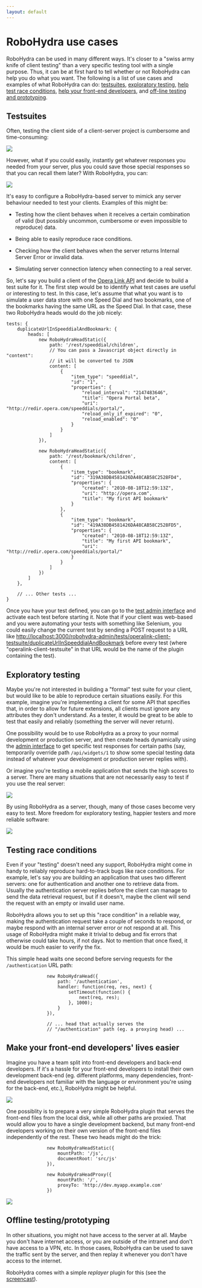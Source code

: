 ```yaml
---
layout: default
---
```

RoboHydra use cases
===================

RoboHydra can be used in many different ways. It's closer to a "swiss
army knife of client testing" than a very specific testing tool with a
single purpose. Thus, it can be at first hard to tell whether or not
RoboHydra can help you do what you want. The following is a list of
use cases and examples of what RoboHydra can do:
[testsuites](#testsuites), [exploratory
testing](#exploratory_testing), [help test race
conditions](#testing_race_conditions), [help your front-end
developers](#make_your_frontend_developers_lives_easier), and
[off-line testing and prototyping](#offline_testingprototyping).

Testsuites
----------

Often, testing the client side of a client-server project is
cumbersome and time-consuming:

<img src="../static/img/testsuite-comic1.png" />

However, what if you could easily, instantly get whatever responses
you needed from your server, plus you could save those special
responses so that you can recall them later? With RoboHydra, you can:

<img src="../static/img/testsuite-comic2.png" />

It's easy to configure a RoboHydra-based server to mimick any server
behaviour needed to test your clients. Examples of this might be:

* Testing how the client behaves when it receives a certain
combination of valid (but possibly uncommon, cumbersome or even
impossible to reproduce) data.

* Being able to easily reproduce race conditions.

* Checking how the client behaves when the server returns Internal
Server Error or invalid data.

* Simulating server connection latency when connecting to a real
server.

So, let's say you build a client of the [Opera Link
API](http://dev.opera.com/articles/view/introducing-the-opera-link-api/)
and decide to build a test suite for it. The first step would be to
identify what test cases are useful or interesting to test. In this
case, let's assume that what you want is to simulate a user data store
with one Speed Dial and two bookmarks, one of the bookmarks having the
same URL as the Speed Dial. In that case, these two RoboHydra heads
would do the job nicely:

    tests: {
        duplicateUrlInSpeeddialAndBookmark: {
            heads: [
                new RoboHydraHeadStatic({
                    path: '/rest/speeddial/children',
                    // You can pass a Javascript object directly in "content":
                    // it will be converted to JSON
                    content: [
                        {
                            "item_type": "speeddial",
                            "id": "1",
                            "properties": {
                                "reload_interval": "2147483646",
                                "title": "Opera Portal beta",
                                "uri": "http://redir.opera.com/speeddials/portal/",
                                "reload_only_if_expired": "0",
                                "reload_enabled": "0"
                            }
                        }
                    ]
                }),

                new RoboHydraHeadStatic({
                    path: '/rest/bookmark/children',
                    content: [
                        {
                            "item_type": "bookmark",
                            "id": "319A38DB4581426DA48CAB58C2528FD4",
                            "properties": {
                                "created": "2010-08-18T12:59:13Z",
                                "uri": "http://opera.com",
                                "title": "My first API bookmark"
                            }
                        },
                        {
                            "item_type": "bookmark",
                            "id": "419A38DB4581426DA48CAB58C2528FD5",
                            "properties": {
                                "created": "2010-08-18T12:59:13Z",
                                "title": "My first API bookmark",
                                "uri": "http://redir.opera.com/speeddials/portal/"
                            }
                        }
                    ]
                })
            ]
        },

        // ... Other tests ...
    }

Once you have your test defined, you can go to the [test admin
interface](http://localhost:3000/robohydra-admin/tests) and activate
each test before starting it. Note that if your client was web-based
and you were automating your tests with something like Selenium, you
could easily change the current test by sending a POST request to a
URL like
[http://localhost:3000/robohydra-admin/tests/operalink-client-testsuite/duplicateUrlInSpeeddialAndBookmark](http://localhost:3000/robohydra-admin/tests/operalink-client-testsuite/duplicateUrlInSpeeddialAndBookmark)
before every test (where "operalink-client-testsuite" in that URL
would be the name of the plugin containing the test).


Exploratory testing
-------------------

Maybe you're not interested in building a "formal" test suite for your
client, but would like to be able to reproduce certain situations
easily. For this example, imagine you're implementing a client for
some API that specifies that, in order to allow for future extensions,
all clients must ignore any attributes they don't understand. As a
tester, it would be great to be able to test that easily and reliably
(something the server will never return).

One possibility would be to use RoboHydra as a proxy to your normal
development or production server, and then create heads dynamically using
the [admin interface](http://localhost:3000/robohydra-admin) to get
specific test responses for certain paths (say, temporarily override
path `/api/widgets/1` to show some special testing data instead of
whatever your development or production server replies with).

Or imagine you're testing a mobile application that sends the high
scores to a server. There are many situations that are not necessarily
easy to test if you use the real server:

<img src="../static/img/exploratory-comic1.png" />

By using RoboHydra as a server, though, many of those cases become
very easy to test. More freedom for exploratory testing, happier
testers and more reliable software:

<img src="../static/img/exploratory-comic2.png" />


Testing race conditions
-----------------------

Even if your "testing" doesn't need any support, RoboHydra might come
in handy to reliably reproduce hard-to-track bugs like race
conditions.  For example, let's say you are building an application
that uses two different servers: one for authentication and another
one to retrieve data from. Usually the authentication server replies
before the client can manage to send the data retrieval request, but
if it doesn't, maybe the client will send the request with an empty or
invalid user name.

RoboHydra allows you to set up this "race condition" in a reliable
way, making the authentication request take a couple of seconds to
respond, or maybe respond with an internal server error or not respond
at all. This usage of RoboHydra might make it trivial to debug and fix
errors that otherwise could take hours, if not days. Not to mention
that once fixed, it would be much easier to verify the fix.

This simple head waits one second before serving requests for the
`/authentication` URL path:

                   new RoboHydraHead({
                       path: '/authentication',
                       handler: function(req, res, next) {
                           setTimeout(function() {
                               next(req, res);
                           }, 1000);
                       }
                   }),

                   // ... head that actually serves the
                   // "/authentication" path (eg. a proxying head) ...


Make your front-end developers' lives easier
--------------------------------------------

Imagine you have a team split into front-end developers and back-end
developers. If it's a hassle for your front-end developers to install
their own development back-end (eg. different platforms, many
dependencies, front-end developers not familiar with the language or
environment you're using for the back-end, etc.), RoboHydra might be
helpful.

<img src="../static/img/frontend-comic1.png" />

One possiblity is to prepare a very simple RoboHydra plugin that
serves the front-end files from the local disk, while all other paths
are proxied. That would allow you to have a single development
backend, but many front-end developers working on their own version of
the front-end files independently of the rest. These two heads might
do the trick:

                   new RoboHydraHeadStatic({
                       mountPath: '/js',
                       documentRoot: 'src/js'
                   }),

                   new RoboHydraHeadProxy({
                       mountPath: '/',
                       proxyTo: 'http://dev.myapp.example.com'
                   })

<img src="../static/img/frontend-comic2.png" />


Offline testing/prototyping
---------------------------

In other situations, you might not have access to the server at
all. Maybe you don't have internet access, or you are outside of the
intranet and don't have access to a VPN, etc. In those cases,
RoboHydra can be used to save the traffic sent by the server, and then
replay it whenever you don't have access to the internet.

RoboHydra comes with a simple _replayer_ plugin for this (see the
[screencast](http://www.youtube.com/watch?v=tuEOSoi0RFM)).
